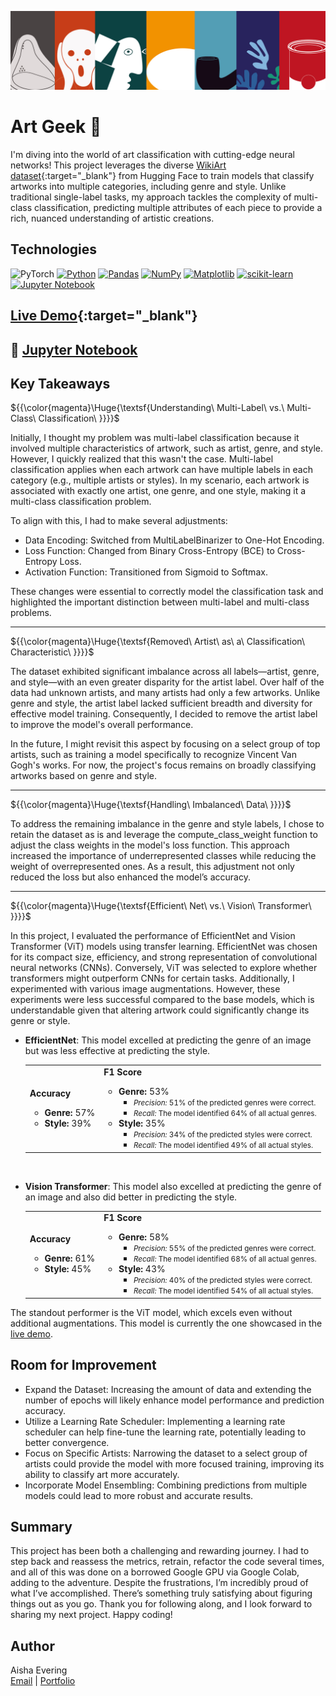 <p align="center">
   <img src="https://github.com/AishaEvering/Art_Geek/blob/main/images/modern-art-banner.png" alt="Art Logo">
</p>

# Art Geek 🎨

I'm diving into the world of art classification with cutting-edge neural networks! This project leverages the diverse [WikiArt dataset](https://huggingface.co/datasets/huggan/wikiart){:target="_blank"} from Hugging Face to train models that classify artworks into multiple categories, including genre and style. Unlike traditional single-label tasks, my approach tackles the complexity of multi-class classification, predicting multiple attributes of each piece to provide a rich, nuanced understanding of artistic creations.

## Technologies
![PyTorch](https://img.shields.io/badge/PyTorch-%23EE4C2C.svg?style=for-the-badge&logo=PyTorch&logoColor=white)
[![Python](https://img.shields.io/badge/python-3670A0?style=for-the-badge&logo=python&logoColor=ffdd54)](https://www.python.org/)
[![Pandas](https://img.shields.io/badge/pandas-%23150458.svg?style=for-the-badge&logo=pandas&logoColor=white)](https://pandas.pydata.org/)
[![NumPy](https://img.shields.io/badge/numpy-%23013243.svg?style=for-the-badge&logo=numpy&logoColor=white)](https://numpy.org/)
[![Matplotlib](https://img.shields.io/badge/Matplotlib-%23ffffff.svg?style=for-the-badge&logo=Matplotlib&logoColor=black)](https://matplotlib.org/)
[![scikit-learn](https://img.shields.io/badge/scikit--learn-%23F7931E.svg?style=for-the-badge&logo=scikit-learn&logoColor=white)](https://scikit-learn.org/stable/)
[![Jupyter Notebook](https://img.shields.io/badge/jupyter-%23FA0F00.svg?style=for-the-badge&logo=jupyter&logoColor=white)](https://jupyter.org/)

## [Live Demo](https://huggingface.co/spaces/AishaE/art_geek){:target="_blank"}

## 📙 [Jupyter Notebook](https://github.com/AishaEvering/Art_Geek/blob/main/Art_Geek.ipynb)

## Key Takeaways
${{\color{magenta}\Huge{\textsf{Understanding\ Multi-Label\ vs.\ Multi-Class\ Classification\ \}}}}\$

Initially, I thought my problem was multi-label classification because it involved multiple characteristics of artwork, such as artist, genre, and style. However, I quickly realized that this wasn't the case. Multi-label classification applies when each artwork can have multiple labels in each category (e.g., multiple artists or styles). In my scenario, each artwork is associated with exactly one artist, one genre, and one style, making it a multi-class classification problem.

To align with this, I had to make several adjustments:

* Data Encoding: Switched from MultiLabelBinarizer to One-Hot Encoding.
* Loss Function: Changed from Binary Cross-Entropy (BCE) to Cross-Entropy Loss.
* Activation Function: Transitioned from Sigmoid to Softmax.

These changes were essential to correctly model the classification task and highlighted the important distinction between multi-label and multi-class problems.

***


${{\color{magenta}\Huge{\textsf{Removed\ Artist\ as\ a\ Classification\ Characteristic\ \}}}}\$

The dataset exhibited significant imbalance across all labels—artist, genre, and style—with an even greater disparity for the artist label. Over half of the data had unknown artists, and many artists had only a few artworks. Unlike genre and style, the artist label lacked sufficient breadth and diversity for effective model training. Consequently, I decided to remove the artist label to improve the model's overall performance.

In the future, I might revisit this aspect by focusing on a select group of top artists, such as training a model specifically to recognize Vincent Van Gogh's works. For now, the project's focus remains on broadly classifying artworks based on genre and style.

***

${{\color{magenta}\Huge{\textsf{Handling\ Imbalanced\ Data\ \}}}}\$

To address the remaining imbalance in the genre and style labels, I chose to retain the dataset as is and leverage the compute_class_weight function to adjust the class weights in the model's loss function. This approach increased the importance of underrepresented classes while reducing the weight of overrepresented ones. As a result, this adjustment not only reduced the loss but also enhanced the model’s accuracy.

***

${{\color{magenta}\Huge{\textsf{Efficient\ Net\ vs.\ Vision\ Transformer\ \}}}}\$

In this project, I evaluated the performance of EfficientNet and Vision Transformer (ViT) models using transfer learning. EfficientNet was chosen for its compact size, efficiency, and strong representation of convolutional neural networks (CNNs). Conversely, ViT was selected to explore whether transformers might outperform CNNs for certain tasks. Additionally, I experimented with various image augmentations. However, these experiments were less successful compared to the base models, which is understandable given that altering artwork could significantly change its genre or style.

* **EfficientNet**: This model excelled at predicting the genre of an image but was less effective at predicting the style.
  
   <table>
     <tr>
       <td>
         <strong>Accuracy</strong>
         <ul>
           <li><strong>Genre:</strong> 57%</li>
           <li><strong>Style:</strong> 39%</li>
         </ul>
       </td>
       <td>
         <strong>F1 Score</strong>
         <ul>
           <li><strong>Genre:</strong> 53%
             <ul>
               <li><small><i>Precision:</i> 51% of the predicted genres were correct.</small></li>
               <li><small><i>Recall:</i> The model identified 64% of all actual genres.</small></li>
             </ul>
           </li>
           <li><strong>Style:</strong> 35%
             <ul>
               <li><small><i>Precision:</i> 34% of the predicted styles were correct.</small></li>
               <li><small><i>Recall:</i> The model identified 49% of all actual styles.</small></li>
             </ul>
           </li>
         </ul>
       </td>
     </tr>
   </table>
<br/>
   
* **Vision Transformer**: This model also excelled at predicting the genre of an image and also did better in predicting the style.
  
   <table>
     <tr>
       <td>
         <strong>Accuracy</strong>
         <ul>
           <li><strong>Genre:</strong> 61%</li>
           <li><strong>Style:</strong> 45%</li>
         </ul>
       </td>
       <td>
         <strong>F1 Score</strong>
         <ul>
           <li><strong>Genre:</strong> 58%
             <ul>
               <li><small><i>Precision:</i> 55% of the predicted genres were correct.</small></li>
               <li><small><i>Recall:</i> The model identified 68% of all actual genres.</small></li>
             </ul>
           </li>
           <li><strong>Style:</strong> 43%
             <ul>
               <li><small><i>Precision:</i> 40% of the predicted styles were correct.</small></li>
               <li><small><i>Recall:</i> The model identified 54% of all actual styles.</small></li>
             </ul>
           </li>
         </ul>
       </td>
     </tr>
   </table>

The standout performer is the ViT model, which excels even without additional augmentations. This model is currently the one showcased in the [live demo](https://huggingface.co/spaces/AishaE/art_geek).

## Room for Improvement

* Expand the Dataset: Increasing the amount of data and extending the number of epochs will likely enhance model performance and prediction accuracy.
* Utilize a Learning Rate Scheduler: Implementing a learning rate scheduler can help fine-tune the learning rate, potentially leading to better convergence.
* Focus on Specific Artists: Narrowing the dataset to a select group of artists could provide the model with more focused training, improving its ability to classify art more accurately.
* Incorporate Model Ensembling: Combining predictions from multiple models could lead to more robust and accurate results.

## Summary

This project has been both a challenging and rewarding journey. I had to step back and reassess the metrics, retrain, refactor the code several times, and all of this was done on a borrowed Google GPU via Google Colab, adding to the adventure. Despite the frustrations, I’m incredibly proud of what I’ve accomplished. There’s something truly satisfying about figuring things out as you go. Thank you for following along, and I look forward to sharing my next project. Happy coding!

## Author

Aisha Evering  
[Email](<shovon3000g@gmail.com>) | [Portfolio](https://aishaeportfolio.com/)


